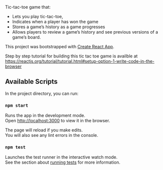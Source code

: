 Tic-tac-toe game that:

- Lets you play tic-tac-toe,
- Indicates when a player has won the game
- Stores a game’s history as a game progresses
- Allows players to review a game’s history and see previous versions of a game’s board.


This project was bootstrapped with [Create React App](https://github.com/facebook/create-react-app).

Step by step  tutorial for building this tic tac toe game is availble at https://reactjs.org/tutorial/tutorial.html#setup-option-1-write-code-in-the-browser

## Available Scripts

In the project directory, you can run:

### `npm start`

Runs the app in the development mode.<br>
Open [http://localhost:3000](http://localhost:3000) to view it in the browser.

The page will reload if you make edits.<br>
You will also see any lint errors in the console.

### `npm test`

Launches the test runner in the interactive watch mode.<br>
See the section about [running tests](https://facebook.github.io/create-react-app/docs/running-tests) for more information.